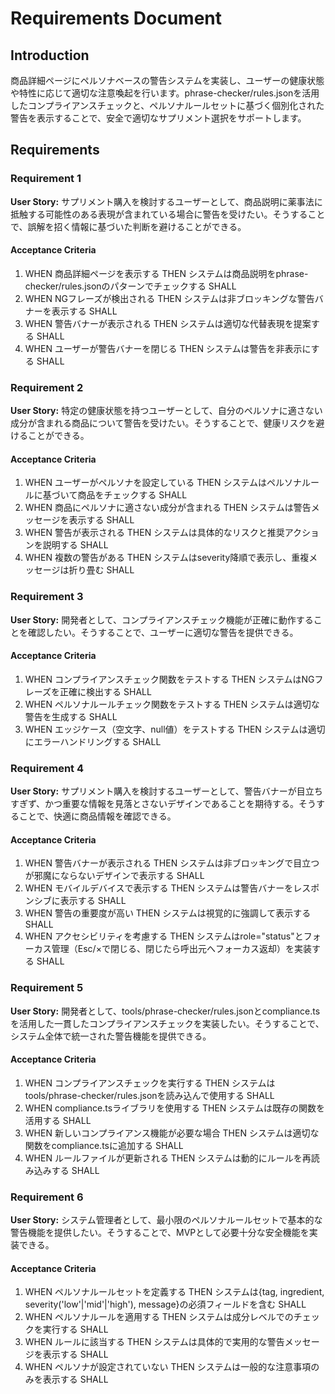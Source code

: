 # Requirements Document

## Introduction

商品詳細ページにペルソナベースの警告システムを実装し、ユーザーの健康状態や特性に応じて適切な注意喚起を行います。phrase-checker/rules.jsonを活用したコンプライアンスチェックと、ペルソナルールセットに基づく個別化された警告を表示することで、安全で適切なサプリメント選択をサポートします。

## Requirements

### Requirement 1

**User Story:** サプリメント購入を検討するユーザーとして、商品説明に薬事法に抵触する可能性のある表現が含まれている場合に警告を受けたい。そうすることで、誤解を招く情報に基づいた判断を避けることができる。

#### Acceptance Criteria

1. WHEN 商品詳細ページを表示する THEN システムは商品説明をphrase-checker/rules.jsonのパターンでチェックする SHALL
2. WHEN NGフレーズが検出される THEN システムは非ブロッキングな警告バナーを表示する SHALL
3. WHEN 警告バナーが表示される THEN システムは適切な代替表現を提案する SHALL
4. WHEN ユーザーが警告バナーを閉じる THEN システムは警告を非表示にする SHALL

### Requirement 2

**User Story:** 特定の健康状態を持つユーザーとして、自分のペルソナに適さない成分が含まれる商品について警告を受けたい。そうすることで、健康リスクを避けることができる。

#### Acceptance Criteria

1. WHEN ユーザーがペルソナを設定している THEN システムはペルソナルールに基づいて商品をチェックする SHALL
2. WHEN 商品にペルソナに適さない成分が含まれる THEN システムは警告メッセージを表示する SHALL
3. WHEN 警告が表示される THEN システムは具体的なリスクと推奨アクションを説明する SHALL
4. WHEN 複数の警告がある THEN システムはseverity降順で表示し、重複メッセージは折り畳む SHALL

### Requirement 3

**User Story:** 開発者として、コンプライアンスチェック機能が正確に動作することを確認したい。そうすることで、ユーザーに適切な警告を提供できる。

#### Acceptance Criteria

1. WHEN コンプライアンスチェック関数をテストする THEN システムはNGフレーズを正確に検出する SHALL
2. WHEN ペルソナルールチェック関数をテストする THEN システムは適切な警告を生成する SHALL
3. WHEN エッジケース（空文字、null値）をテストする THEN システムは適切にエラーハンドリングする SHALL

### Requirement 4

**User Story:** サプリメント購入を検討するユーザーとして、警告バナーが目立ちすぎず、かつ重要な情報を見落とさないデザインであることを期待する。そうすることで、快適に商品情報を確認できる。

#### Acceptance Criteria

1. WHEN 警告バナーが表示される THEN システムは非ブロッキングで目立つが邪魔にならないデザインで表示する SHALL
2. WHEN モバイルデバイスで表示する THEN システムは警告バナーをレスポンシブに表示する SHALL
3. WHEN 警告の重要度が高い THEN システムは視覚的に強調して表示する SHALL
4. WHEN アクセシビリティを考慮する THEN システムはrole="status"とフォーカス管理（Esc/×で閉じる、閉じたら呼出元へフォーカス返却）を実装する SHALL

### Requirement 5

**User Story:** 開発者として、tools/phrase-checker/rules.jsonとcompliance.tsを活用した一貫したコンプライアンスチェックを実装したい。そうすることで、システム全体で統一された警告機能を提供できる。

#### Acceptance Criteria

1. WHEN コンプライアンスチェックを実行する THEN システムはtools/phrase-checker/rules.jsonを読み込んで使用する SHALL
2. WHEN compliance.tsライブラリを使用する THEN システムは既存の関数を活用する SHALL
3. WHEN 新しいコンプライアンス機能が必要な場合 THEN システムは適切な関数をcompliance.tsに追加する SHALL
4. WHEN ルールファイルが更新される THEN システムは動的にルールを再読み込みする SHALL

### Requirement 6

**User Story:** システム管理者として、最小限のペルソナルールセットで基本的な警告機能を提供したい。そうすることで、MVPとして必要十分な安全機能を実装できる。

#### Acceptance Criteria

1. WHEN ペルソナルールセットを定義する THEN システムは{tag, ingredient, severity('low'|'mid'|'high'), message}の必須フィールドを含む SHALL
2. WHEN ペルソナルールを適用する THEN システムは成分レベルでのチェックを実行する SHALL
3. WHEN ルールに該当する THEN システムは具体的で実用的な警告メッセージを表示する SHALL
4. WHEN ペルソナが設定されていない THEN システムは一般的な注意事項のみを表示する SHALL